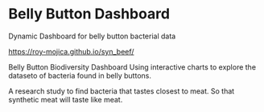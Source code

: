 # Belly Button Dashboard
Dynamic Dashboard for belly button bacterial data

https://roy-mojica.github.io/syn_beef/

Belly Button Biodiversity Dashboard
Using interactive charts to explore the dataseto of bacteria found in belly buttons. 

A research study to find bacteria that tastes closest to meat. So that synthetic meat will taste like meat.
